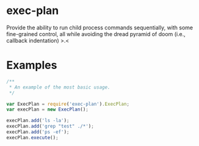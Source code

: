 exec-plan
=========

Provide the ability to run child process commands sequentially, with some fine-grained control, all while avoiding the
dread pyramid of doom (i.e., callback indentation) >.<

Examples
========

````Javascript
/**
 * An example of the most basic usage.
 */

var ExecPlan = require('exec-plan').ExecPlan;
var execPlan = new ExecPlan();

execPlan.add('ls -la');
execPlan.add('grep "test" ./*');
execPlan.add('ps -ef');
execPlan.execute();